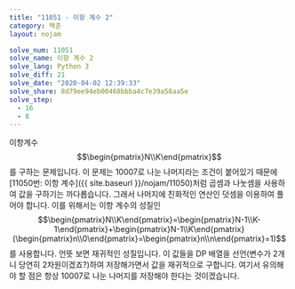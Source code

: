 ```yaml
---
title: "11051 - 이항 계수 2"
category: 백준
layout: nojam

solve_num: 11051
solve_name: 이항 계수 2
solve_lang: Python 3
solve_diff: 21
solve_date: "2020-04-02 12:39:33"
solve_share: 8d79ee94eb00468bbba4c7e39a58aa5e
solve_step:
  - 16
  - 8
---
```


이항계수 $$\begin{pmatrix}N\\K\end{pmatrix}$$를 구하는 문제입니다. 이 문제는 10007로 나눈 나머지라는 조건이 붙어있기 때문에 [11050번: 이항 계수]({{ site.baseurl }}/nojam/11050)처럼 곱셈과 나눗셈을 사용하여 값을 구하기는 까다롭습니다. 그래서 나머지에 친화적인 연산인 덧셈을 이용하여 풀어야 합니다. 이를 위해서는 이항 계수의 성질인 $$\begin{pmatrix}N\\K\end{pmatrix}=\begin{pmatrix}N-1\\K-1\end{pmatrix}+\begin{pmatrix}N-1\\K\end{pmatrix}(\begin{pmatrix}n\\0\end{pmatrix}=\begin{pmatrix}n\\n\end{pmatrix}=1)$$를 사용합니다. 언뜻 보면 재귀적인 성질입니다. 이 값들을 DP 배열을 선언(변수가 2개니 당연히 2차원이겠죠?)하여 저장해가면서 값을 재귀적으로 구합니다. 여기서 유의해야 할 점은 항상 10007로 나눈 나머지를 저장해야 한다는 것이겠습니다.
